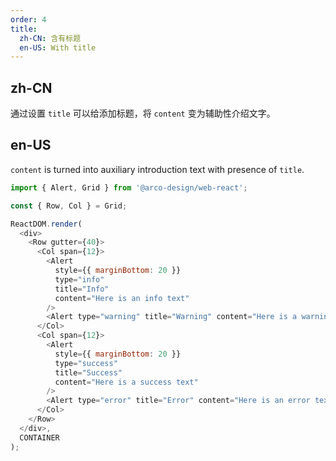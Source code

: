 ```yaml
---
order: 4
title:
  zh-CN: 含有标题
  en-US: With title
---
```


## zh-CN

通过设置 `title` 可以给添加标题，将 `content` 变为辅助性介绍文字。

## en-US

`content` is turned into auxiliary introduction text with presence of `title`.

```js
import { Alert, Grid } from '@arco-design/web-react';

const { Row, Col } = Grid;

ReactDOM.render(
  <div>
    <Row gutter={40}>
      <Col span={12}>
        <Alert
          style={{ marginBottom: 20 }}
          type="info"
          title="Info"
          content="Here is an info text"
        />
        <Alert type="warning" title="Warning" content="Here is a warning text" />
      </Col>
      <Col span={12}>
        <Alert
          style={{ marginBottom: 20 }}
          type="success"
          title="Success"
          content="Here is a success text"
        />
        <Alert type="error" title="Error" content="Here is an error text" />
      </Col>
    </Row>
  </div>,
  CONTAINER
);
```
